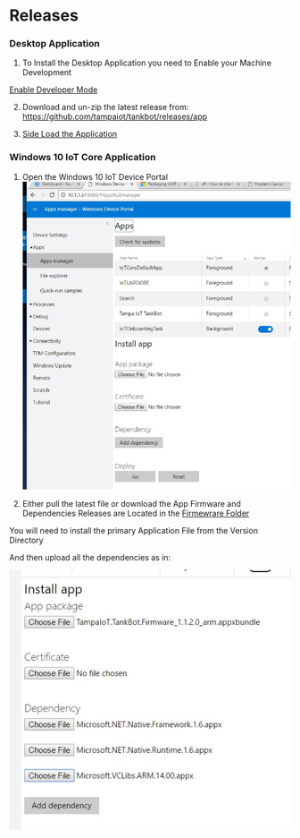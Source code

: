 # Releases

### Desktop Application

1) To Install the Desktop Application you need to Enable your Machine Development

[Enable Developer Mode](https://docs.microsoft.com/en-us/windows/uwp/get-started/enable-your-device-for-development)

2) Download and un-zip the latest release from: https://github.com/tampaiot/tankbot/releases/app

3) [Side Load the Application](https://docs.microsoft.com/en-us/windows/uwp/packaging/packaging-uwp-apps#sideload-your-app-package)

### Windows 10 IoT Core Application

1) Open the Windows 10 IoT Device Portal
![Alt](Documentation/IOTPortal.jpg)

2) Either pull the latest file or download the App Firmware and Dependencies
Releases are Located in the [Firmewrare Folder](https://github.com/tampaiot/tankbot/releases/firmware)

You will need to install the primary Application File from the Version Directory

And then upload all the dependencies as in:

![Alt](Documentation/SideLoadDependencies.jpg)
